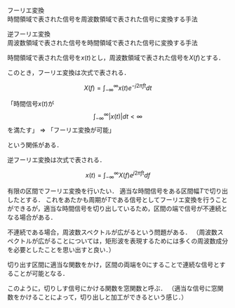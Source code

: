 

フーリエ変換  
時間領域で表された信号を周波数領域で表された信号に変換する手法




逆フーリエ変換  
周波数領域で表された信号を時間領域で表された信号に変換する手法


時間領域で表された信号を$x(t)$とし，周波数領域で表された信号を$X(f)$とする．

このとき，フーリエ変換は次式で表される．

$$
X(f) = \int_{-\infty}^{\infty} x(t) e^{-j2\pi ft} dt
$$

「時間信号$x(t)$が
$$
\int^\infty_{-\infty} |x(t)| dt < \infty
$$
を満たす」
$\Rightarrow$
「フーリエ変換が可能」

という関係がある．

逆フーリエ変換は次式で表される．

$$
x(t) = \int_{-\infty}^{\infty} X(f) e^{j2\pi ft} df
$$







有限の区間でフーリエ変換を行いたい．
適当な時間信号をある区間幅$T$で切り出したとする．
これをあたかも周期が$T$である信号としてフーリエ変換を行うことができるが，適当な時間信号を切り出しているため，区間の端で信号が不連続となる場合がある．

不連続である場合，周波数スペクトルが広がるという問題がある．
（周波数スペクトルが広がることについては，矩形波を表現するためには多くの周波数成分を必要としたことを思い出すと良い．）

切り出す区間に適当な関数をかけ，区間の両端を0にすることで連続な信号とすることが可能となる．

このように，切りしす信号にかける関数を窓関数と呼ぶ．
（適当な信号に窓関数をかけることによって，切り出しと加工ができるという感じ．）